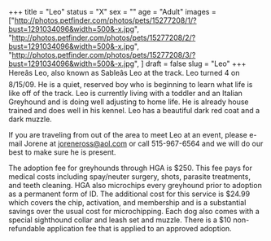+++
title = "Leo"
status = "X"
sex = ""
age = "Adult"
images = ["http://photos.petfinder.com/photos/pets/15277208/1/?bust=1291034096&width=500&-x.jpg",
"http://photos.petfinder.com/photos/pets/15277208/2/?bust=1291034096&width=500&-x.jpg",
"http://photos.petfinder.com/photos/pets/15277208/3/?bust=1291034096&width=500&-x.jpg",
]
draft = false
slug = "Leo"
+++
Hereâs Leo, also known as Sableâs Leo at the track.  Leo turned 4 on 8/15/09.  He is a quiet, reserved boy who is beginning to learn what life is like off of the track.  Leo is currently living with a toddler and an Italian Greyhound and is doing well adjusting to home life.  He is already house trained and does well in his kennel.  Leo has a beautiful dark red coat and a dark muzzle.


  If you are traveling from out of the area to meet Leo at an event, please e-mail Jorene at joreneross@aol.com or call 515-967-6564 and we will do our best to make sure he is present.

The adoption fee for greyhounds through HGA is $250. This fee pays for medical costs including spay/neuter surgery, shots, parasite treatments, and teeth cleaning.  HGA also microchips every greyhound prior to adoption as a permanent form of ID.  The additional cost for this service is $24.99 which covers the chip, activation, and membership and is a substantial savings over the usual cost for microchipping.  Each dog also comes with a special sighthound collar and leash set and muzzle. There is a $10 non-refundable application fee that is applied to an approved adoption.
